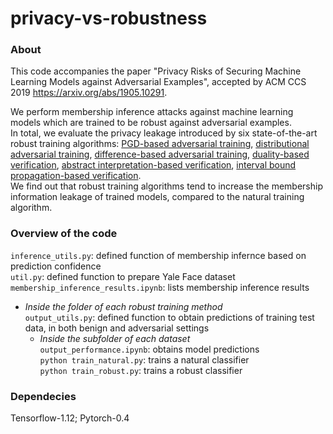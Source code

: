 # privacy-vs-robustness

### About
This code accompanies the paper "Privacy Risks of Securing Machine Learning Models against Adversarial Examples", accepted by ACM CCS 2019
https://arxiv.org/abs/1905.10291.

We perform membership inference attacks against machine learning models which are trained to be robust against adversarial examples.  
In total, we evaluate the privacy leakage introduced by six state-of-the-art robust training algorithms: [PGD-based adversarial training](https://arxiv.org/abs/1706.06083), [distributional adversarial training](https://arxiv.org/abs/1710.10571), [difference-based adversarial training](https://arxiv.org/abs/1901.08573), [duality-based verification](https://arxiv.org/abs/1805.12514), [abstract interpretation-based verification](http://proceedings.mlr.press/v80/mirman18b.html), [interval bound propagation-based verification](https://arxiv.org/abs/1810.12715).  
We find out that robust training algorithms tend to increase the membership information leakage of trained models, compared to the natural training algorithm.

### Overview of the code
`inference_utils.py`: defined function of membership infernce based on prediction confidence  
`util.py`: defined function to prepare Yale Face dataset  
`membership_inference_results.ipynb`: lists membership inference results  
* *Inside the folder of each robust training method*  
  `output_utils.py`: defined function to obtain predictions of training test data, in both benign and adversarial settings  
   * *Inside the subfolder of each dataset*  
      `output_performance.ipynb`: obtains model predictions  
      `python train_natural.py`: trains a natural classifier  
      `python train_robust.py`: trains a robust classifier
      
### Dependecies
Tensorflow-1.12; Pytorch-0.4

